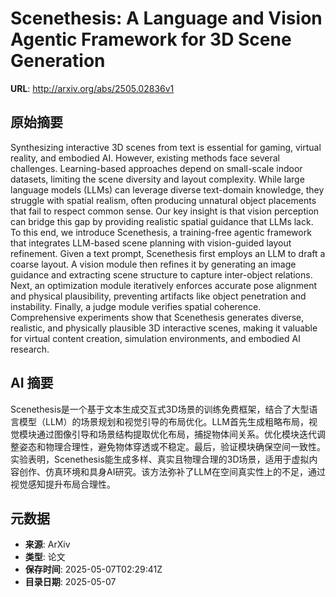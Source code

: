 # Scenethesis: A Language and Vision Agentic Framework for 3D Scene Generation

**URL**: http://arxiv.org/abs/2505.02836v1

## 原始摘要

Synthesizing interactive 3D scenes from text is essential for gaming, virtual
reality, and embodied AI. However, existing methods face several challenges.
Learning-based approaches depend on small-scale indoor datasets, limiting the
scene diversity and layout complexity. While large language models (LLMs) can
leverage diverse text-domain knowledge, they struggle with spatial realism,
often producing unnatural object placements that fail to respect common sense.
Our key insight is that vision perception can bridge this gap by providing
realistic spatial guidance that LLMs lack. To this end, we introduce
Scenethesis, a training-free agentic framework that integrates LLM-based scene
planning with vision-guided layout refinement. Given a text prompt, Scenethesis
first employs an LLM to draft a coarse layout. A vision module then refines it
by generating an image guidance and extracting scene structure to capture
inter-object relations. Next, an optimization module iteratively enforces
accurate pose alignment and physical plausibility, preventing artifacts like
object penetration and instability. Finally, a judge module verifies spatial
coherence. Comprehensive experiments show that Scenethesis generates diverse,
realistic, and physically plausible 3D interactive scenes, making it valuable
for virtual content creation, simulation environments, and embodied AI
research.


## AI 摘要

Scenethesis是一个基于文本生成交互式3D场景的训练免费框架，结合了大型语言模型（LLM）的场景规划和视觉引导的布局优化。LLM首先生成粗略布局，视觉模块通过图像引导和场景结构提取优化布局，捕捉物体间关系。优化模块迭代调整姿态和物理合理性，避免物体穿透或不稳定。最后，验证模块确保空间一致性。实验表明，Scenethesis能生成多样、真实且物理合理的3D场景，适用于虚拟内容创作、仿真环境和具身AI研究。该方法弥补了LLM在空间真实性上的不足，通过视觉感知提升布局合理性。

## 元数据

- **来源**: ArXiv
- **类型**: 论文
- **保存时间**: 2025-05-07T02:29:41Z
- **目录日期**: 2025-05-07
